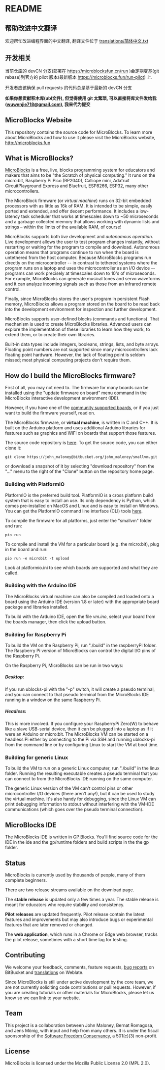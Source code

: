 # README #

## 帮助改进中文翻译
欢迎帮忙改进编程界面的中文翻译, 翻译文件位于 [translations/简体中文.txt](https://github.com/MicroBlocksCN/smallvm/blob/devCN/translations/%E7%AE%80%E4%BD%93%E4%B8%AD%E6%96%87.txt)

## 开发相关

当前仓库的 devCN 分支(部署在 https://microblocksfun.cn/run )会定期变基(git rebase)到官方的 pilot 版本(最新版本 https://microblocks.fun/run-pilot) 上.

开发者应该确保 pull requests 的代码总是基于最新的 devCN 分支

**如果你想贡献积木库(ubl文件), 但觉得使用 git 太繁琐, 可以直接将库文件发给我(wuwenjie718@gmail.com), 我来代为提交**

## MicroBlocks Website ##

This repository contains the source code for MicroBlocks.
To learn more about MicroBlocks and how to use it please visit the MicroBlocks website,
<http://microblocks.fun>

## What is MicroBlocks? ##

[MicroBlocks](http://microblocks.fun) is a free, live, blocks programming system
for educators and makers that aims to be "the Scratch of physical computing."
It runs on the micro:bit, Raspberry Pi Pico (RP2040), Calliope mini,
Adafruit CircuitPlayground Express and Bluefruit,
ESP8266, ESP32, many other microcontrollers.

The MicroBlock firmware (or *virtual machine*) runs on 32-bit embedded processors
with as little as 16k of RAM. It is intended to be simple,
easily ported and extended, and offer decent performance.
It includes a low-latency task scheduler that works at timescales down to ~50 microseconds
and a garbage collected memory that allows working with dynamic lists and strings – within
the limits of the available RAM, of course!

MicroBlocks supports both *live* development and *autonomous operation*.
Live development allows the user to test program changes instantly,
without restarting or waiting for the program to compile and download.
Autonomous operation means that programs continue to run when the board
is untethered from the host computer. Because MicroBlocks programs run
directly on the microcontroller -- in contrast to tethered systems where
the program runs on a laptop and uses the microcontroller as an I/O device --
programs can work precisely at timescales down to 10's of microseconds.
For example, MicroBlocks can generate musical tones and servo waveforms
and it can analyze incoming signals such as those from an infrared remote
control.

Finally, since MicroBlocks stores the user's program in persistent Flash memory,
MicroBlocks allows a program stored on the board to be read back into the
development environment for inspection and further development.

MicroBlocks supports user-defined blocks (commands and functions).
That mechanism is used to create MicroBlocks libraries. Advanced
users can explore the implementation of these libraries to learn how
they work, to extend them, or to create their own libraries.

Built-in data types include integers, booleans, strings, lists, and byte arrays.
Floating point numbers are not supported since many microcontrollers lack
floating point hardware. However, the lack of floating point is seldom missed;
most physical computing projects don't require them.

## How do I build the MicroBlocks firmware? ##

First of all, you may not need to. The firmware for many boards can be installed
using the "update firmware on board" menu command
in the MicroBlocks interactive development environment (IDE).

However, if you have one of the
[community supported boards](https://bitbucket.org/john_maloney/smallvm/wiki/Devices),
or if you just want to build the firmware yourself, read on.

The MicroBlocks firmware, or **virtual machine**, is written in C and C++.
It is built on the Arduino platform and uses additional Arduino libraries for
features such as graphics and WiFi on boards that support those features.

The source code repository is [here](https://bitbucket.org/john_maloney/smallvm/src/master/).
To get the source code, you can either clone it:

    git clone https://john_maloney@bitbucket.org/john_maloney/smallvm.git

or download a snapshot of it by selecting "download repository" from the "..." menu to the right
of the "Clone" button on the repository home page.

### Building with PlatformIO ###

PlatformIO is the preferred build tool. PlatformIO is a cross platform build system
that is easy to install an use. Its only dependency is Python, which comes pre-installed
on MacOS and Linux and is easy to install on Windows.
You can get the PlatformIO command line interface (CLI) tools
[here](https://platformio.org/install/cli).

To compile the firmware for all platforms, just enter the "smallvm" folder and run:

    pio run

To compile and install the VM for a particular board (e.g. the micro:bit),
plug in the board and run:

    pio run -e microbit -t upload

Look at platformio.ini to see which boards are supported and what they are called.

### Building with the Arduino IDE ###

The MicroBlocks virtual machine can also be compiled and loaded onto a board using the
Arduino IDE (version 1.8 or later) with the appropriate board package and libraries
installed.

To build with the Arduino IDE, open the file *vm.ino*, select your board from the
boards manager, then click the upload button.

### Building for Raspberry Pi ###

To build the VM on the Raspberry Pi, run "./build" in the raspberryPi folder.
The Raspberry Pi version of MicroBlocks can control the digital I/O
pins of the Raspberry Pi.

On the Raspberry Pi, MicroBlocks can be run in two ways:

##### Desktop: #####

If you run ublocks-pi with the "-p" switch,
it will create a pseudo terminal, and you can connect to that pseudo terminal
from the MicroBlocks IDE running in a window on the same Raspberry Pi.

##### Headless: #####

This is more involved.
If you configure your RaspberryPi Zero(W) to behave like a slave USB-serial
device, then it can be plugged into a laptop as if it were an Arduino or micro:bit.
The MicroBlocks VM can be started on a headless Pi either by connecting
to the Pi via SSH and running ublocks-pi from the command line
or by configuring Linux to start the VM at boot time.

### Building for generic Linux ###

To build the VM to run on a generic Linux computer, run "./build" in the linux folder.
Running the resulting executable creates a pseudo terminal that you can connect
to from the MicroBlocks IDE running on the same computer.

The generic Linux version of the VM can't control pins or other microcontroller I/O devices
(there aren't any!), but it can be used to study the virtual machine.
It's also handy for debugging, since the Linux VM can print debugging information
to stdout without interfering with the VM-IDE communications (which goes over
the pseudo terminal connection).

## MicroBlocks IDE ##

The MicroBlocks IDE is written in [GP Blocks](https://gpblocks.org).
You'll find source code for the IDE in the ide
and the gp/runtime folders and build scripts in the the gp folder.

## Status ##

MicroBlocks is currently used by thousands of people, many of them complete beginners.

There are two release streams available on the download page.

The **stable release** is updated only a few times a year.
The stable release is meant for educators who require
stability and consistency.

**Pilot releases** are updated frequently.
Pilot release contain the latest features and improvements but may also introduce bugs or experimental features that are later removed or changed.

The **web application**, which runs in a Chrome or Edge web browser, tracks the pilot release,
sometimes with a short time lag for testing.

## Contributing ##

We welcome your feedback, comments, feature requests, 
[bug reports](https://bitbucket.org/john_maloney/smallvm/issues?status=new&status=open) on BitBucket and [translations](https://hosted.weblate.org/engage/microblocks/) on Weblate.

Since MicroBlocks is still under active development by the core team, we are not currently
soliciting code contributions or pull requests. However, if you are creating tutorials or other materials for MicroBlocks, please let us know so we can link to your website.

## Team ##

This project is a collaboration between John Maloney, Bernat Romagosa, and Jens Mönig,
with input and help from many others. It is under the fiscal sponsorship of the
[Software Freedom Conservancy](https://sfconservancy.org), a 501(c)(3) non-profit.

## License ##

MicroBlocks is licensed under the Mozilla Public License 2.0 (MPL 2.0).

